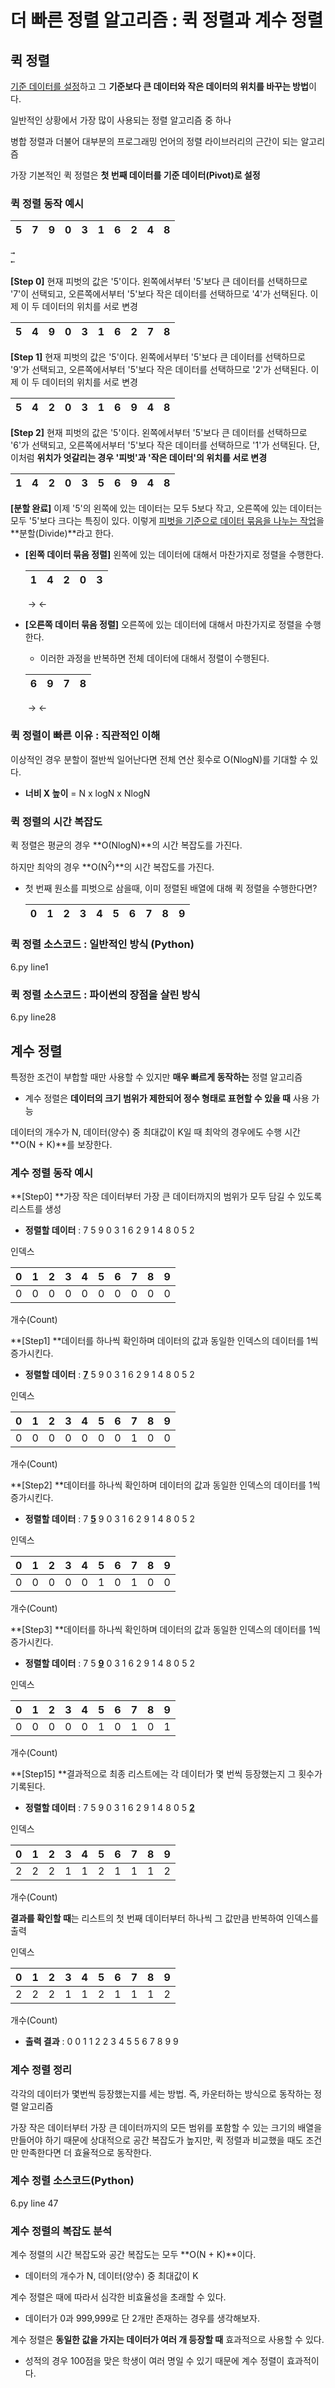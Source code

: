 # 더 빠른 정렬 알고리즘 : 퀵 정렬과 계수 정렬

## 퀵 정렬

<u>기준 데이터를 설정</u>하고 그 **기준보다 큰 데이터와 작은 데이터의 위치를 바꾸는 방법**이다.

일반적인 상황에서 가장 많이 사용되는 정렬 알고리즘 중 하나

병합 정렬과 더불어 대부분의 프로그래밍 언어의 정렬 라이브러리의 근간이 되는 알고리즘

가장 기본적인 퀵 정렬은 **첫 번째 데이터를 기준 데이터(Pivot)로 설정**



### 퀵 정렬 동작 예시

| 5    | 7    | 9    | 0    | 3    | 1    | 6    | 2    | 4    | 8    |
| ---- | ---- | ---- | ---- | ---- | ---- | ---- | ---- | ---- | ---- |

 	→																								←

**[Step 0]** 현재 피벗의 값은 '5'이다. 왼쪽에서부터 '5'보다 큰 데이터를 선택하므로 '7'이 선택되고, 오른쪽에서부터 '5'보다 작은 데이터를 선택하므로 '4'가 선택된다. 이제 이 두 데이터의 위치를 서로 변경

| 5    | 4    | 9    | 0    | 3    | 1    | 6    | 2    | 7    | 8    |
| ---- | ---- | ---- | ---- | ---- | ---- | ---- | ---- | ---- | ---- |

**[Step 1]** 현재 피벗의 값은 '5'이다. 왼쪽에서부터 '5'보다 큰 데이터를 선택하므로 '9'가 선택되고, 오른쪽에서부터 '5'보다 작은 데이터를 선택하므로 '2'가 선택된다. 이제 이 두 데이터의 위치를 서로 변경

| 5    | 4    | 2    | 0    | 3    | 1    | 6    | 9    | 4    | 8    |
| ---- | ---- | ---- | ---- | ---- | ---- | ---- | ---- | ---- | ---- |

**[Step 2]** 현재 피벗의 값은 '5'이다. 왼쪽에서부터 '5'보다 큰 데이터를 선택하므로 '6'가 선택되고, 오른쪽에서부터 '5'보다 작은 데이터를 선택하므로 '1'가 선택된다. 단, 이처럼 **위치가 엇갈리는 경우 '피벗'과 '작은 데이터'의 위치를 서로 변경** 

| 1    | 4    | 2    | 0    | 3    | 5    | 6    | 9    | 4    | 8    |
| ---- | ---- | ---- | ---- | ---- | ---- | ---- | ---- | ---- | ---- |

**[분할 완료]** 이제 '5'의 왼쪽에 있는 데이터는 모두 5보다 작고, 오른쪽에 있는 데이터는 모두 '5'보다 크다는 특징이 있다. 이렇게 <u>피벗을 기준으로 데이터 묶음을 나누는 작업</u>을 **분할(Divide)**라고 한다.

- **[왼쪽 데이터 묶음 정렬]** 왼쪽에 있는 데이터에 대해서 마찬가지로 정렬을 수행한다.

  | 1    | 4    | 2    | 0    | 3    |
  | ---- | ---- | ---- | ---- | ---- |

  ​	→																←

- **[오른쪽 데이터 묶음 정렬]** 오른쪽에 있는 데이터에 대해서 마찬가지로 정렬을 수행한다.

  - 이러한 과정을 반복하면 전체 데이터에 대해서 정렬이 수행된다.

  | 6    | 9    | 7    | 8    |
  | ---- | ---- | ---- | ---- |

  ​	→													←



### 퀵 정렬이 빠른 이유 : 직관적인 이해

이상적인 경우 분할이 절반씩 일어난다면 전체 연산 횟수로 O(NlogN)를 기대할 수 있다.

- **너비 X 높이** = N x logN x NlogN



### 퀵 정렬의 시간 복잡도

퀵 정렬은 평균의 경우 **O(NlogN)**의 시간 복잡도를 가진다.

하지만 최악의 경우 **O(N<sup>2</sup>)**의 시간 복잡도를 가진다.

- 첫 번째 원소를 피벗으로 삼을때, 이미 정렬된 배열에 대해 퀵 정렬을 수행한다면?

  | 0    | 1    | 2    | 3    | 4    | 5    | 6    | 7    | 8    | 9    |
  | ---- | ---- | ---- | ---- | ---- | ---- | ---- | ---- | ---- | ---- |



### 퀵 정렬 소스코드 : 일반적인 방식 (Python)

6.py line1



### 퀵 정렬 소스코드 :  파이썬의 장점을 살린 방식

6.py line28



## 계수 정렬

특정한 조건이 부합할 때만 사용할 수 있지만 **매우 빠르게 동작하는** 정렬 알고리즘

- 계수 정렬은 **데이터의 크기 범위가 제한되어 정수 형태로 표현할 수 있을 때** 사용 가능

데이터의 개수가 N, 데이터(양수) 중 최대값이 K일 때 최악의 경우에도 수행 시간 **O(N + K)**를 보장한다.



### 계수 정렬 동작 예시

**[Step0] **가장 작은 데이터부터 가장 큰 데이터까지의 범위가 모두 담길 수 있도록 리스트를 생성

- **정렬할 데이터** : 7 5 9 0 3 1 6 2 9 1 4 8 0 5 2

인덱스

| 0    | 1    | 2    | 3    | 4    | 5    | 6    | 7    | 8    | 9    |
| ---- | ---- | ---- | ---- | ---- | ---- | ---- | ---- | ---- | ---- |
| 0    | 0    | 0    | 0    | 0    | 0    | 0    | 0    | 0    | 0    |

개수(Count)



**[Step1] **데이터를 하나씩 확인하며 데이터의 값과 동일한 인덱스의 데이터를 1씩 증가시킨다.

- **정렬할 데이터** : **<u>7</u>** 5 9 0 3 1 6 2 9 1 4 8 0 5 2

인덱스

| 0    | 1    | 2    | 3    | 4    | 5    | 6    | 7    | 8    | 9    |
| ---- | ---- | ---- | ---- | ---- | ---- | ---- | ---- | ---- | ---- |
| 0    | 0    | 0    | 0    | 0    | 0    | 0    | 1    | 0    | 0    |

개수(Count)



**[Step2] **데이터를 하나씩 확인하며 데이터의 값과 동일한 인덱스의 데이터를 1씩 증가시킨다.

- **정렬할 데이터** : 7 **<u>5</u>** 9 0 3 1 6 2 9 1 4 8 0 5 2

인덱스

| 0    | 1    | 2    | 3    | 4    | 5    | 6    | 7    | 8    | 9    |
| ---- | ---- | ---- | ---- | ---- | ---- | ---- | ---- | ---- | ---- |
| 0    | 0    | 0    | 0    | 0    | 1    | 0    | 1    | 0    | 0    |

개수(Count)



**[Step3] **데이터를 하나씩 확인하며 데이터의 값과 동일한 인덱스의 데이터를 1씩 증가시킨다.

- **정렬할 데이터** : 7 5 **<u>9</u>** 0 3 1 6 2 9 1 4 8 0 5 2

인덱스

| 0    | 1    | 2    | 3    | 4    | 5    | 6    | 7    | 8    | 9    |
| ---- | ---- | ---- | ---- | ---- | ---- | ---- | ---- | ---- | ---- |
| 0    | 0    | 0    | 0    | 0    | 1    | 0    | 1    | 0    | 1    |

개수(Count)



**[Step15] **결과적으로 최종 리스트에는 각 데이터가 몇 번씩 등장했는지 그 횟수가 기록된다.

- **정렬할 데이터** : 7 5 9 0 3 1 6 2 9 1 4 8 0 5 **<u>2</u>**

인덱스

| 0    | 1    | 2    | 3    | 4    | 5    | 6    | 7    | 8    | 9    |
| ---- | ---- | ---- | ---- | ---- | ---- | ---- | ---- | ---- | ---- |
| 2    | 2    | 2    | 1    | 1    | 2    | 1    | 1    | 1    | 2    |

개수(Count)



**결과를 확인할 때**는 리스트의 첫 번째 데이터부터 하나씩 그 값만큼 반복하여 인덱스를 출력

인덱스

| 0    | 1    | 2    | 3    | 4    | 5    | 6    | 7    | 8    | 9    |
| ---- | ---- | ---- | ---- | ---- | ---- | ---- | ---- | ---- | ---- |
| 2    | 2    | 2    | 1    | 1    | 2    | 1    | 1    | 1    | 2    |

개수(Count)

- **출력 결과** : 0 0 1 1 2 2 3 4 5 5 6 7 8 9 9



### 계수 정렬 정리

각각의 데이터가 몇번씩 등장했는지를 세는 방법. 즉, 카운터하는 방식으로 동작하는 정렬 알고리즘

가장 작은 데이터부터 가장 큰 데이터까지의 모든 범위를 포함할 수 있는 크기의 배열을 만들어야 하기 때문에 상대적으로 공간 복잡도가 높지만, 퀵 정렬과 비교했을 때도 조건만 만족한다면 더 효율적으로 동작한다.



### 계수 정렬 소스코드(Python)

6.py line 47



### 계수 정렬의 복잡도 분석

계수 정렬의 시간 복잡도와 공간 복잡도는 모두 **O(N + K)**이다.

- 데이터의 개수가 N, 데이터(양수) 중 최대값이 K

계수 정렬은 때에 따라서 심각한 비효율성을 초래할 수 있다.

- 데이터가 0과 999,999로 단 2개만 존재하는 경우를 생각해보자.

계수 정렬은 **동일한 값을 가지는 데이터가 여러 개 등장할 때** 효과적으로 사용할 수 있다.

- 성적의 경우 100점을 맞은 학생이 여러 명일 수 있기 때문에 계수 정렬이 효과적이다.

